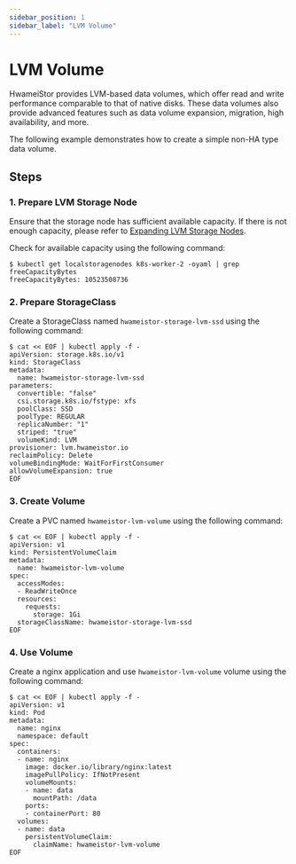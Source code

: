 ```yaml
---
sidebar_position: 1
sidebar_label: "LVM Volume"
---
```


# LVM Volume

HwameiStor provides LVM-based data volumes,
which offer read and write performance comparable to that of native disks.
These data volumes also provide advanced features such as data volume expansion, migration, high availability, and more.

The following example demonstrates how to create a simple non-HA type data volume.

## Steps

### 1. Prepare LVM Storage Node

Ensure that the storage node has sufficient available capacity. If there is not enough capacity, 
please refer to [Expanding LVM Storage Nodes](../node_expansion/lvm_nodes.md).

Check for available capacity using the following command:

```console
$ kubectl get localstoragenodes k8s-worker-2 -oyaml | grep freeCapacityBytes
freeCapacityBytes: 10523508736
```

### 2. Prepare StorageClass

Create a StorageClass named `hwameistor-storage-lvm-ssd` using the following command:

```console
$ cat << EOF | kubectl apply -f - 
apiVersion: storage.k8s.io/v1
kind: StorageClass
metadata:  
  name: hwameistor-storage-lvm-ssd 
parameters:
  convertible: "false"
  csi.storage.k8s.io/fstype: xfs
  poolClass: SSD
  poolType: REGULAR
  replicaNumber: "1"
  striped: "true"
  volumeKind: LVM
provisioner: lvm.hwameistor.io
reclaimPolicy: Delete
volumeBindingMode: WaitForFirstConsumer
allowVolumeExpansion: true
EOF 
```

### 3. Create Volume

Create a PVC named `hwameistor-lvm-volume` using the following command:

```console
$ cat << EOF | kubectl apply -f -
apiVersion: v1
kind: PersistentVolumeClaim
metadata:
  name: hwameistor-lvm-volume
spec:
  accessModes:
  - ReadWriteOnce
  resources:
    requests:
      storage: 1Gi
  storageClassName: hwameistor-storage-lvm-ssd
EOF
```

### 4. Use Volume

Create a nginx application and use `hwameistor-lvm-volume` volume using the following command:

```console
$ cat << EOF | kubectl apply -f -
apiVersion: v1
kind: Pod
metadata:
  name: nginx
  namespace: default
spec:
  containers:
  - name: nginx
    image: docker.io/library/nginx:latest
    imagePullPolicy: IfNotPresent
    volumeMounts:
    - name: data
      mountPath: /data
    ports:
    - containerPort: 80
  volumes:
  - name: data
    persistentVolumeClaim:
      claimName: hwameistor-lvm-volume
EOF     
```
